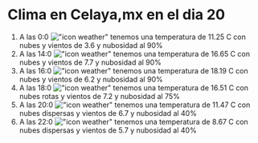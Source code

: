 # Clima en Celaya,mx en el dia 20

1. A las 0:0 !["icon weather"](http://openweathermap.org/img/w/04n.png) tenemos una temperatura de 11.25 C con nubes y  vientos de 3.6 y nubosidad al 90%
1. A las 14:0 !["icon weather"](http://openweathermap.org/img/w/04d.png) tenemos una temperatura de 16.65 C con nubes y  vientos de 7.7 y nubosidad al 90%
1. A las 16:0 !["icon weather"](http://openweathermap.org/img/w/04d.png) tenemos una temperatura de 18.19 C con nubes y  vientos de 6.2 y nubosidad al 90%
1. A las 18:0 !["icon weather"](http://openweathermap.org/img/w/04d.png) tenemos una temperatura de 16.51 C con nubes rotas y  vientos de 7.2 y nubosidad al 75%
1. A las 20:0 !["icon weather"](http://openweathermap.org/img/w/03n.png) tenemos una temperatura de 11.47 C con nubes dispersas y  vientos de 6.7 y nubosidad al 40%
1. A las 22:0 !["icon weather"](http://openweathermap.org/img/w/03n.png) tenemos una temperatura de 8.67 C con nubes dispersas y  vientos de 5.7 y nubosidad al 40%
